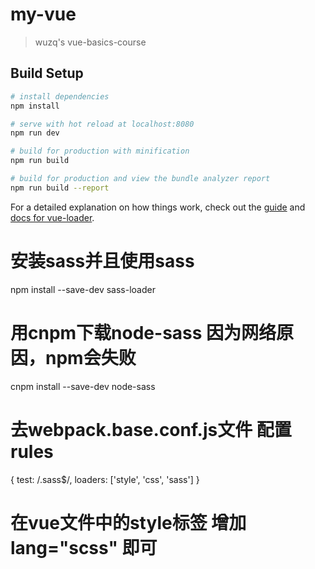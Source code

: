 # my-vue

> wuzq's vue-basics-course

## Build Setup

``` bash
# install dependencies
npm install

# serve with hot reload at localhost:8080
npm run dev

# build for production with minification
npm run build

# build for production and view the bundle analyzer report
npm run build --report
```

For a detailed explanation on how things work, check out the [guide](http://vuejs-templates.github.io/webpack/) and [docs for vue-loader](http://vuejs.github.io/vue-loader).


# 安装sass并且使用sass
npm install --save-dev sass-loader
# 用cnpm下载node-sass 因为网络原因，npm会失败
cnpm install --save-dev node-sass
# 去webpack.base.conf.js文件 配置rules
{
  test: /\.sass$/,
  loaders: ['style', 'css', 'sass']
}
# 在vue文件中的style标签 增加 lang="scss" 即可
